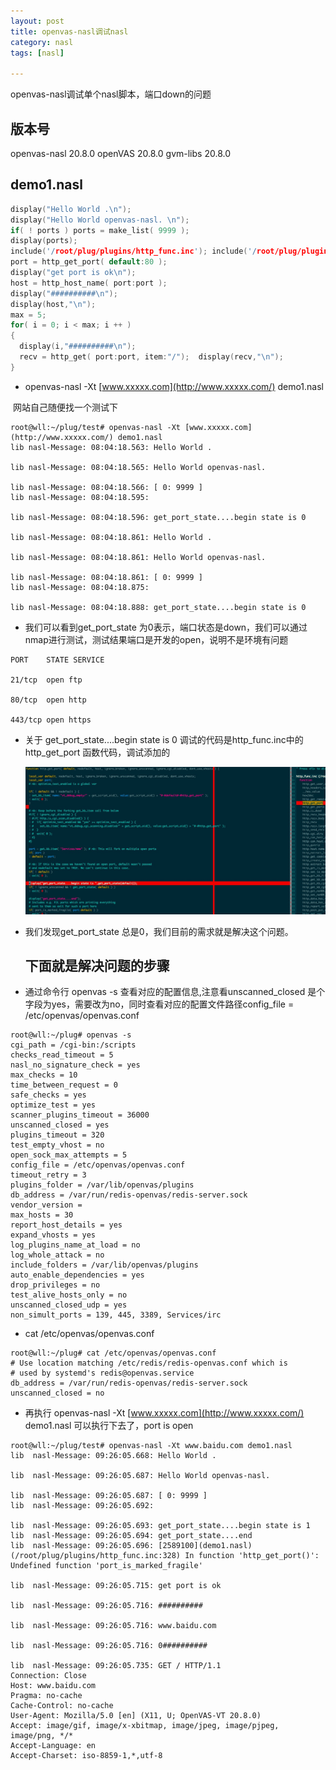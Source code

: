 ```yaml
---
layout: post
title: openvas-nasl调试nasl
category: nasl
tags: [nasl]

---
```


openvas-nasl调试单个nasl脚本，端口down的问题

## 版本号

openvas-nasl 20.8.0
openVAS 20.8.0
gvm-libs 20.8.0

## demo1.nasl



```C
display("Hello World .\n"); 
display("Hello World openvas-nasl. \n"); 
if( ! ports ) ports = make_list( 9999 ); 
display(ports);  
include('/root/plug/plugins/http_func.inc'); include('/root/plug/plugins/global_settings.inc'); display(default:443,"\n"); 
port = http_get_port( default:80 ); 
display("get port is ok\n"); 
host = http_host_name( port:port ); 
display("##########\n"); 
display(host,"\n"); 
max = 5; 
for( i = 0; i < max; i ++ ) 
{  
  display(i,"##########\n");  
  recv = http_get( port:port, item:"/");  display(recv,"\n"); 
}
```

- openvas-nasl -Xt [www.xxxxx.com](http://www.xxxxx.com/) demo1.nasl

​     网站自己随便找一个测试下

```
root@wll:~/plug/test# openvas-nasl -Xt [www.xxxxx.com](http://www.xxxxx.com/) demo1.nasl
lib nasl-Message: 08:04:18.563: Hello World .

lib nasl-Message: 08:04:18.565: Hello World openvas-nasl.

lib nasl-Message: 08:04:18.566: [ 0: 9999 ]
lib nasl-Message: 08:04:18.595:

lib nasl-Message: 08:04:18.596: get_port_state....begin state is 0

lib nasl-Message: 08:04:18.861: Hello World .

lib nasl-Message: 08:04:18.861: Hello World openvas-nasl.

lib nasl-Message: 08:04:18.861: [ 0: 9999 ]
lib nasl-Message: 08:04:18.875:

lib nasl-Message: 08:04:18.888: get_port_state....begin state is 0
```

- 我们可以看到get_port_state 为0表示，端口状态是down，我们可以通过nmap进行测试，测试结果端口是开发的open，说明不是环境有问题

```
PORT    STATE SERVICE 

21/tcp  open ftp 

80/tcp  open http 

443/tcp open https
```

- 关于 get_port_state....begin state is 0 调试的代码是http_func.inc中的http_get_port 函数代码，调试添加的

  ![1642250397430](/picture/1642250397430.png)

- 我们发现get_port_state 总是0，我们目前的需求就是解决这个问题。

  ## 下面就是解决问题的步骤

- 通过命令行 openvas -s 查看对应的配置信息,注意看unscanned_closed 是个字段为yes，需要改为no，同时查看对应的配置文件路径config_file = /etc/openvas/openvas.conf

```
root@wll:~/plug# openvas -s
cgi_path = /cgi-bin:/scripts
checks_read_timeout = 5
nasl_no_signature_check = yes
max_checks = 10
time_between_request = 0
safe_checks = yes
optimize_test = yes
scanner_plugins_timeout = 36000
unscanned_closed = yes
plugins_timeout = 320
test_empty_vhost = no
open_sock_max_attempts = 5
config_file = /etc/openvas/openvas.conf
timeout_retry = 3
plugins_folder = /var/lib/openvas/plugins
db_address = /var/run/redis-openvas/redis-server.sock
vendor_version =
max_hosts = 30
report_host_details = yes
expand_vhosts = yes
log_plugins_name_at_load = no
log_whole_attack = no
include_folders = /var/lib/openvas/plugins
auto_enable_dependencies = yes
drop_privileges = no
test_alive_hosts_only = no
unscanned_closed_udp = yes
non_simult_ports = 139, 445, 3389, Services/irc
```

- cat /etc/openvas/openvas.conf

```
root@wll:~/plug# cat /etc/openvas/openvas.conf
# Use location matching /etc/redis/redis-openvas.conf which is
# used by systemd's redis@openvas.service
db_address = /var/run/redis-openvas/redis-server.sock
unscanned_closed = no
```

- 再执行 openvas-nasl -Xt [www.xxxxx.com](http://www.xxxxx.com/) demo1.nasl
  可以执行下去了，port is open

```
root@wll:~/plug/test# openvas-nasl -Xt www.baidu.com demo1.nasl
lib  nasl-Message: 09:26:05.668: Hello World .

lib  nasl-Message: 09:26:05.687: Hello World openvas-nasl.

lib  nasl-Message: 09:26:05.687: [ 0: 9999 ]
lib  nasl-Message: 09:26:05.692:

lib  nasl-Message: 09:26:05.693: get_port_state....begin state is 1
lib  nasl-Message: 09:26:05.694: get_port_state....end
lib  nasl-Message: 09:26:05.696: [2589100](demo1.nasl)(/root/plug/plugins/http_func.inc:328) In function 'http_get_port()': Undefined function 'port_is_marked_fragile'

lib  nasl-Message: 09:26:05.715: get port is ok

lib  nasl-Message: 09:26:05.716: ##########

lib  nasl-Message: 09:26:05.716: www.baidu.com

lib  nasl-Message: 09:26:05.716: 0##########

lib  nasl-Message: 09:26:05.735: GET / HTTP/1.1
Connection: Close
Host: www.baidu.com
Pragma: no-cache
Cache-Control: no-cache
User-Agent: Mozilla/5.0 [en] (X11, U; OpenVAS-VT 20.8.0)
Accept: image/gif, image/x-xbitmap, image/jpeg, image/pjpeg, image/png, */*
Accept-Language: en
Accept-Charset: iso-8859-1,*,utf-8
```

